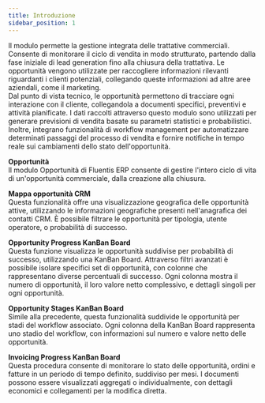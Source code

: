 ```yaml
---
title: Introduzione
sidebar_position: 1
---
```


Il modulo permette la gestione integrata delle trattative commerciali. Consente di monitorare il ciclo di vendita in modo strutturato, partendo dalla fase iniziale di lead generation fino alla chiusura della trattativa. Le opportunità vengono utilizzate per raccogliere informazioni rilevanti riguardanti i clienti potenziali, collegando queste informazioni ad altre aree aziendali, come il marketing.         
Dal punto di vista tecnico, le opportunità permettono di tracciare ogni interazione con il cliente, collegandola a documenti specifici, preventivi e attività pianificate. I dati raccolti attraverso questo modulo sono utilizzati per generare previsioni di vendita basate su parametri statistici e probabilistici. Inoltre, integrano funzionalità di workflow management per automatizzare determinati passaggi del processo di vendita e fornire notifiche in tempo reale sui cambiamenti dello stato dell'opportunità.         
 
**Opportunità**       
Il modulo Opportunità di Fluentis ERP consente di gestire l'intero ciclo di vita di un'opportunità commerciale, dalla creazione alla chiusura.       

**Mappa opportunità CRM**       
Questa funzionalità offre una visualizzazione geografica delle opportunità attive, utilizzando le informazioni geografiche presenti nell'anagrafica dei contatti CRM. È possibile filtrare le opportunità per tipologia, utente operatore, o probabilità di successo.     

**Opportunity Progress KanBan Board**     
Questa funzione visualizza le opportunità suddivise per probabilità di successo, utilizzando una KanBan Board. Attraverso filtri avanzati è possibile isolare specifici set di opportunità, con colonne che rappresentano diverse percentuali di successo. Ogni colonna mostra il numero di opportunità, il loro valore netto complessivo, e dettagli singoli per ogni opportunità.       

**Opportunity Stages KanBan Board**      
Simile alla precedente, questa funzionalità suddivide le opportunità per stadi del workflow associato. Ogni colonna della KanBan Board rappresenta uno stadio del workflow, con informazioni sul numero e valore netto delle opportunità.      

**Invoicing Progress KanBan Board**       
Questa procedura consente di monitorare lo stato delle opportunità, ordini e fatture in un periodo di tempo definito, suddiviso per mesi. I documenti possono essere visualizzati aggregati o individualmente, con dettagli economici e collegamenti per la modifica diretta.